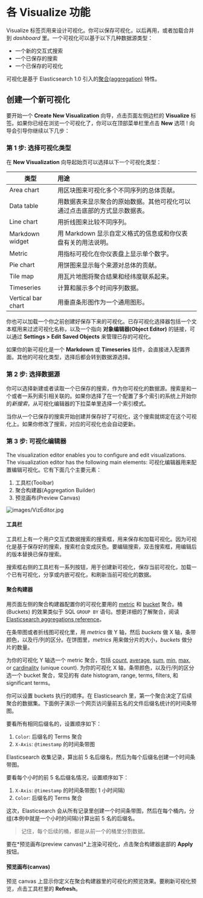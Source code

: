 # 各 Visualize 功能

Visualize 标签页用来设计可视化。你可以保存可视化，以后再用，或者加载合并到 *dashboard* 里。一个可视化可以基于以下几种数据源类型：

* 一个新的交互式搜索
* 一个已保存的搜索
* 一个已保存的可视化

可视化是基于 Elasticsearch 1.0 引入的[聚合(aggregation)](http://www.elasticsearch.org/guide/en/elasticsearch/reference/current/search-aggregations.html) 特性。

## 创建一个新可视化

要开始一个 **Create New Visualization** 向导，点击页面左侧边栏的 **Visualize** 标签。如果你已经在浏览一个可视化了，你可以在顶部菜单栏里点击 **New** 选项 ! 向导会引导你继续以下几步：

### 第 1 步: 选择可视化类型

在 **New Visualization** 向导起始页可以选择以下一个可视化类型：

|类型              |用途                                                                      |
|------------------|:-------------------------------------------------------------------------|
|Area chart        |用区块图来可视化多个不同序列的总体贡献。                                  |
|Data table        |用数据表来显示聚合的原始数据。其他可视化可以通过点击底部的方式显示数据表。|
|Line chart        |用折线图来比较不同序列。                                                  |
|Markdown widget   |用 Markdown 显示自定义格式的信息或和你仪表盘有关的用法说明。              |
|Metric            |用指标可视化在你仪表盘上显示单个数字。                                    |
|Pie chart         |用饼图来显示每个来源对总体的贡献。                                        |
|Tile map          |用瓦片地图将聚合结果和经纬度联系起来。                                    |
|Timeseries        |计算和展示多个时间序列数据。                                              |
|Vertical bar chart|用垂直条形图作为一个通用图形。                                            |

你也可以加载一个你之前创建好保存下来的可视化。已存可视化选择器包括一个文本框用来过滤可视化名称，以及一个指向 **对象编辑器(Object Editor)** 的链接，可以通过 **Settings > Edit Saved Objects** 来管理已存的可视化。

如果你的新可视化是一个 **Markdown** 或 **Timeseries** 挂件，会直接进入配置界面。其他的可视化类型，选择后都会转到数据源选择。

### 第 2 步: 选择数据源

你可以选择新建或者读取一个已保存的搜索，作为你可视化的数据源。搜索是和一个或者一系列索引相关联的。如果你选择了在一个配置了多个索引的系统上开始你的*新搜索*，从可视化编辑器的下拉菜单里选择一个索引模式。

当你从一个已保存的搜索开始创建并保存好了可视化，这个搜索就绑定在这个可视化上。如果你修改了搜索，对应的可视化也会自动更新。

### 第 3 步: 可视化编辑器

The visualization editor enables you to configure and edit visualizations. The visualization editor has the following main elements:
可视化编辑器用来配置编辑可视化。它有下面几个主要元素：

1. 工具栏(Toolbar)
2. 聚合构建器(Aggregation Builder)
3. 预览画布(Preview Canvas)

![images/VizEditor.jpg](https://www.elastic.co/guide/en/kibana/current/images/bar-terms-agg.jpg)

#### 工具栏

工具栏上有一个用户交互式数据搜索的搜索框，用来保存和加载可视化。因为可视化是基于保存好的搜索，搜索栏会变成灰色。要编辑搜索，双击搜索框，用编辑后的版本替换已保存搜索。

搜索框右侧的工具栏有一系列按钮，用于创建新可视化，保存当前可视化，加载一个已有可视化，分享或内嵌可视化，和刷新当前可视化的数据。

#### 聚合构建器

用页面左侧的聚合构建器配置你的可视化要用的 [metric](http://www.elasticsearch.org/guide/en/elasticsearch/reference/current/search-aggregations.html#_metrics_aggregations) 和 [bucket](http://www.elasticsearch.org/guide/en/elasticsearch/reference/current/search-aggregations.html#_bucket_aggregations) 聚合。桶(Buckets) 的效果类似于 SQL `GROUP BY` 语句。想更详细的了解聚合，阅读 [Elasticsearch aggregations reference](http://www.elasticsearch.org/guide/en/elasticsearch/reference/current/search-aggregations.html)。

在条带图或者折线图可视化里，用 *metrics* 做 Y 轴，然后 *buckets* 做 X 轴，条带颜色，以及行/列的区分。在饼图里，*metrics* 用来做分片的大小，*buckets* 做分片的数量。

为你的可视化 Y 轴选一个 metric 聚合，包括 [count](http://www.elasticsearch.org/guide/en/elasticsearch/reference/current/search-aggregations-metrics-valuecount-aggregation.html), [average](http://www.elasticsearch.org/guide/en/elasticsearch/reference/current/search-aggregations-metrics-avg-aggregation.html), [sum](http://www.elasticsearch.org/guide/en/elasticsearch/reference/current/search-aggregations-metrics-sum-aggregation.html), [min](http://www.elasticsearch.org/guide/en/elasticsearch/reference/current/search-aggregations-metrics-min-aggregation.html), [max](http://www.elasticsearch.org/guide/en/elasticsearch/reference/current/search-aggregations-metrics-max-aggregation.html), or [cardinality](http://www.elasticsearch.org/guide/en/elasticsearch/reference/current/search-aggregations-metrics-cardinality-aggregation.html) (unique count). 为你的可视化 X 轴，条带颜色，以及行/列的区分选一个 bucket 聚合，常见的有 date histogram, range, terms, filters, 和 significant terms。

你可以设置 buckets 执行的顺序。在 Elasticsearch 里，第一个聚合决定了后续聚合的数据集。下面例子演示一个网页访问量前五名的文件后缀名统计的时间条带图。

要看所有相同后缀名的，设置顺序如下：

1. `Color`: 后缀名的 Terms 聚合
2. `X-Axis`: `@timestamp` 的时间条带图

Elasticsearch 收集记录，算出前 5 名后缀名，然后为每个后缀名创建一个时间条带图。

要看每个小时的前 5 名后缀名情况，设置顺序如下：

1. `X-Axis`: `@timestamp` 的时间条带图( 1 小时间隔)
2. `Color`: 后缀名的 Terms 聚合

这次，Elasticsearch 会从所有记录里创建一个时间条带图，然后在每个桶内，分组(本例中就是一个小时的间隔)计算出前 5 名的后缀名。

> 记住，每个后续的桶，都是从前一个的桶里分割数据。

要在*预览画布(preview canvas)*上渲染可视化，点击聚合构建器底部的 **Apply** 按钮。

#### 预览画布(canvas)

预览 canvas 上显示你定义在聚合构建器里的可视化的预览效果。要刷新可视化预览，点击工具栏里的 **Refresh**。
